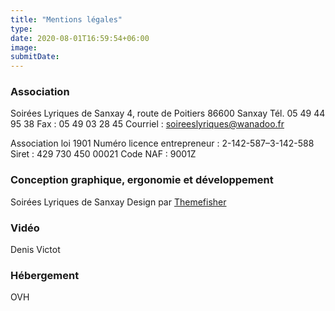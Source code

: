 ```yaml
---
title: "Mentions légales"
type: 
date: 2020-08-01T16:59:54+06:00
image: 
submitDate:
---
```


### Association

Soirées Lyriques de Sanxay
4, route de Poitiers 86600 Sanxay
Tél. 05 49 44 95 38
Fax : 05 49 03 28 45
Courriel : soireeslyriques@wanadoo.fr

Association loi 1901
Numéro licence entrepreneur : 2-142-587–3-142-588
Siret : 429 730 450 00021
Code NAF : 9001Z

### Conception graphique, ergonomie et développement

Soirées Lyriques de Sanxay
Design par <a href="http://www.themefisher.com" target="_blank">Themefisher</a>


### Vidéo

Denis Victot


### Hébergement

OVH
